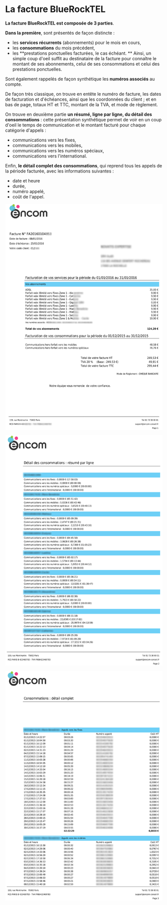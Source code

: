 # La facture BlueRockTEL

**La facture BlueRockTEL est composée de 3 parties**.

**Dans la première**, sont présentés de façon distincte :
* les **services récurrents** (abonnements) pour le mois en cours,
* les **consommations** du mois précédent,
* les **prestations ponctuelles facturées, le cas échéant.
**
Ainsi, un simple coup d'oeil suffit au destinataire de la facture pour connaître le montant de ses abonnements, celui de ses consommations et celui des prestations ponctuelles.

Sont également rappelés de façon synthétique les **numéros associés** au compte.

De façon très classique, on trouve en entête le numéro de facture, les dates de facturation et d'échéances, ainsi que les coordonnées du client ; et en bas de page, totaux HT et TTC, montant de la TVA, et mode de règlement.




On trouve en deuxième partie **un résumé, ligne par ligne, du détail des consommations** : cette présentation synthétique permet de voir en un coup d'oeil le temps de communication et le montant facturé pour chaque catégorie d'appels :
* communications vers les fixes,
* communications vers les mobiles,
* communications vers les numéros spéciaux,
* communications vers l'international.

Enfin, **le détail complet des consommations**, qui reprend tous les appels de la période facturée, avec les informations suivantes :
* date et heure
* durée,
* numéro appelé,
* coût de l'appel.


![](invoiceSample01Blur.jpg)


![](invoiceSample02Blur.jpg)


![](invoiceSample03Blur.jpg)

